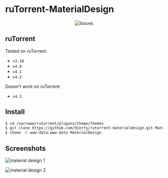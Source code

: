# ruTorrent-MaterialDesign

<p align="center">
  <a style="text-decoration:none" href="https://github.com/djerfy/zabbix-kubernetes-discovery/issues">
    <img alt="Issues" src="https://img.shields.io/badge/tested%20on-v3.10,v4.0,v4.1-green?logo=gitextensions&color=0&label=Tested%20on&style=flat-square">
  </a>
</p>

## ruTorrent

Tested on ruTorrent:
* `v3.10`
* `v4.0`
* `v4.1`
* `v4.2`

Doesn't work on ruTorrent:
* `v4.3`

## Install

```bash
$ cd /var/www/rutorrent/plugins/theme/themes
$ git clone https://github.com/djerfy/rutorrent-materialdesign.git MaterialDesign
$ chown -R www-data:www-data MaterialDesign
```

## Screenshots

![material design 1](https://cloud.githubusercontent.com/assets/15751462/14882492/6557d300-0d39-11e6-82fb-5b600ada87a9.png)

![material design 2](https://cloud.githubusercontent.com/assets/15751462/14882542/9f0c4c70-0d39-11e6-81fb-b412a41e6c01.png)
